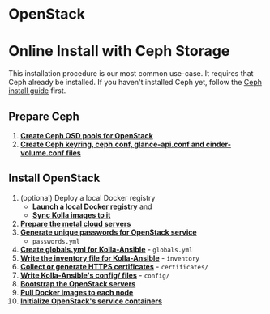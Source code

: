 # OpenStack
# Online Install with Ceph Storage

This installation procedure is our most common use-case. It requires that
Ceph already be installed. If you haven't installed Ceph yet, follow the
[Ceph install guide](/ceph-install.html) first.


## Prepare Ceph

1. [**Create Ceph OSD pools for OpenStack**](/ceph-pools.html)
1. [**Create Ceph keyring, ceph.conf, glance-api.conf and cinder-volume.conf files**](/openstack-ceph.html)

## Install OpenStack

1. (optional) Deploy a local Docker registry
   - [**Launch a local Docker registry**](/registry.html) and
   - [**Sync Kolla images to it**](/openstack-registry-mirror.html)
1. [**Prepare the metal cloud servers**](/openstack-server-setup.html)
1. [**Generate unique passwords for OpenStack service**](/openstack-kolla-passwords.html)
   - `passwords.yml`
1. [**Create globals.yml for Kolla-Ansible**](/openstack-kolla-globals.html) - `globals.yml`
1. [**Write the inventory file for Kolla-Ansible**](/openstack-kolla-inventory.html) - `inventory`
1. [**Collect or generate HTTPS certificates**](/openstack-kolla-certificates.md) - `certificates/`
1. [**Write Kolla-Ansible's config/ files**](/openstack-kolla-config.html) - `config/`
1. [**Bootstrap the OpenStack servers**](/openstack-kolla-bootstrap.html)
1. [**Pull Docker images to each node**](/openstack-kolla-pull.html)
1. [**Initialize OpenStack's service containers**](/openstack-kolla-deploy.html)
